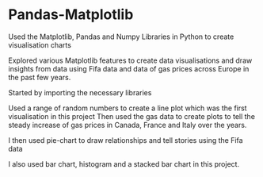 # Pandas-Matplotlib
Used the Matplotlib, Pandas and Numpy Libraries in Python to create visualisation charts 

Explored various Matplotlib features to create data visualisations and draw insights from data using Fifa data and data of gas prices across Europe in the past few years.

Started by importing the necessary libraries 

Used a range of random numbers to create a line plot which was the first visualisation in this project 
Then used the gas data to create plots to tell the steady increase of gas prices in Canada, France and Italy over the years.

I then used pie-chart to draw relationships and tell stories using the Fifa data 

I also used bar chart, histogram and a stacked bar chart in this project. 
